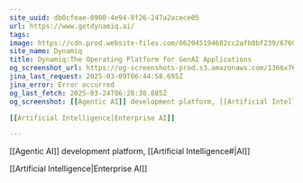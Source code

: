 ```yaml
---
site_uuid: db0cfeae-0900-4e94-8f26-247a2acece05
url: https://www.getdynamiq.ai/
tags: 
image: https://cdn.prod.website-files.com/662045194682cc2afb0bf239/67600414bd8f3aac9a49513b_Dynamiq_metaImage_dark_2.webp
site_name: Dynamiq
title: Dynamiq:The Operating Platform for GenAI Applications
og_screenshot_url: https://og-screenshots-prod.s3.amazonaws.com/1366x768/80/false/52794d25193bad219c094ed8870157302fbb2692cb28a0e97d3dc55f3ff77c57.jpeg
jina_last_request: 2025-03-09T06:44:58.695Z
jina_error: Error occurred
og_last_fetch: 2025-03-24T06:28:30.885Z
og_screenshot: [[Agentic AI]] development platform, [[Artificial Intelligence#|AI]]

[[Artificial Intelligence|Enterprise AI]]

---
```

[[Agentic AI]] development platform, [[Artificial Intelligence#|AI]]

[[Artificial Intelligence|Enterprise AI]]
